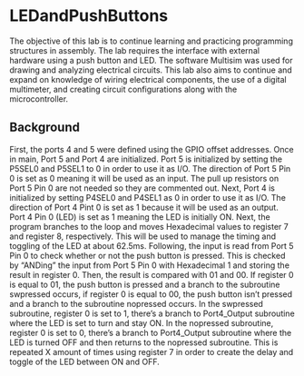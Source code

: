 # LEDandPushButtons

The objective of this lab is to continue learning and practicing programming structures in assembly. The lab requires the interface with external hardware using a push button and LED. The software Multisim was used for drawing and analyzing electrical circuits. This lab also aims to continue and expand on knowledge of wiring electrical components, the use of a digital multimeter, and creating circuit configurations along with the microcontroller. 

## Background

First, the ports 4 and 5 were defined using the GPIO offset addresses. Once in main, Port 5 and Port 4 are initialized. Port 5 is initialized by setting the P5SEL0 and P5SEL1 to 0 in order to use it as I/O. The direction of Port 5 Pin 0 is set as 0 meaning it will be used as an input. The pull up resistors on Port 5 Pin 0 are not needed so they are commented out. Next, Port 4 is initialized by setting P4SEL0 and P4SEL1 as 0 in order to use it as I/O. The direction of Port 4 Pint 0 is set as 1 because it will be used as an output. Port 4 Pin 0 (LED) is set as 1 meaning the LED is initially ON. 
    Next, the program branches to the loop and moves Hexadecimal values to register 7 and register 8, respectively. This will be used to manage the timing and toggling of the LED at about 62.5ms. Following, the input is read from Port 5 Pin 0 to check whether or not the push button is pressed. This is checked by “ANDing” the input from Port 5 Pin 0 with Hexadecimal 1 and storing the result in register 0. Then, the result is compared with 01 and 00. If register 0 is equal to 01, the push button is pressed and a branch to the subroutine swpressed occurs, if register 0 is equal to 00, the push button isn’t pressed and a branch to the subroutine nopressed occurs. In the swpressed subroutine, register 0 is set to 1, there’s a branch to Port4_Output subroutine where the LED is set to turn and stay ON. In the nopressed subroutine, register 0 is set to 0, there’s a branch to Port4_Output subroutine where the LED is turned OFF and then returns to the nopressed subroutine. This is repeated X amount of times using register 7 in order to create the delay and toggle of the LED between ON and OFF. 

